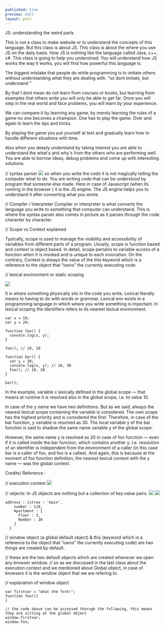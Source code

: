 ```yaml
---
published: true
preview: null
layout: post
---
```

JS: understanding the weird parts

This is not a class to make website or to understand the concepts of this language. 
But this class is about JS. This class is about the where you use JS on the daily basis. 
How JS is nothing like the language called Java, c++, c#. This class is going to help you understnad. You will understand how JS works the way it works, you will find how powerful this language is. 

The biggest mistake that people do while programming is to imitate others without understanding what they are dealing with. 
"so dont imitate, but understand " 

By that I dont mean do not learn from courses or books, but learning from examples that others write you will only be able to get far. Once you will step in the real world and face problems, you will learn by your experience. 

We can compare it by learning any game, by merely learning the rules of a game no one becomes a champion. One has to play the game. Over and again to learn the tips and tricks. 

By playing the game you put yourself at test and gradually learn how to handle different situations with time. 

Also when you deeply understand by taking interest you are able to understand the what's and why's from the others who are performing well. 
You are able to borrow ideas, debug problems and come up with interesting solutions. 




// syntax parser 
![](https://drive.google.com/uc?export=view&id=0B8kNn6zsgGEtNTN4eHpfTzVoeFU)
so when you write the code it is not magically telling the computer what to do. You are writing code that can be understood by program that someone else made. Here in case of Javascript (when its running in the browser ) it is the JS engine. The JS engine helps you to understand it after converting what you wrote. 

// Compiler / Interpreter
Compiler or interpreter is what converts the language you write to something that computer can understand. This is where the syntax parser also comes in picture as it parses through the code character by character. 

// Scope vs Context explained 

Typically, scope is used to manage the visibility and accessibility of variables from different parts of a program.
Usually, scope is function based and context is object based. 
In detail, scope pertains to variable access of a function when it is invoked and is unique to each invocation. 
On the contrary, Context is always the value of the this keyword which is a reference to the object that “owns” the currently executing code.


// lexical environment or static scoping

![](https://drive.google.com/uc?export=view&id=0B8kNn6zsgGEtNHgzT2x0MThJUlE)

It is where something physically sits in the code you write. Lexical literally means to having to do with words or grammar.
Lexical env exists in a programming language in which where you write something is important. 
In lexical scoping the identifiers refers to its nearest lexical environment.

```
var x = 10;
var y = 20;
 
function foo() {
  console.log(x, y);
}
 
foo(); // 10, 20
 
function bar() {
  var y = 30;
  console.log(x, y); // 10, 30
  foo(); // 10, 20
}
 
bar();
```

In the example, variable x lexically defined in the global scope — that means at runtime it is resolved also in the global scope, i.e. to value 10.

In case of the y name we have two definitions. But as we said, always the nearest lexical scope containing the variable is considered. The own scope has the highest priority and is considered the first. Therefore, in case of the bar function, y variable is resolved as 30. The local variable y of the bar function is said to shadow the same name variable y of the global scope.

However, the same name y is resolved as 20 in case of foo function — even if it is called inside the bar function, which contains another y. I.e. resolution of an identifier is independent from the environment of a caller (in this case bar is a caller of foo, and foo is a callee). And again, this is because at the moment of foo function definition, the nearest lexical context with the y name — was the global context.

Credits/ Reference : [](http://dmitrysoshnikov.com/ecmascript/es5-chapter-3-1-lexical-environments-common-theory) 

// execution context 
![](https://drive.google.com/uc?export=view&id=0B8kNn6zsgGEtM2traVppYkhsV2s)



// objects: In JS objects are nothing but a collection of key:value pairs. 
![](https://drive.google.com/uc?export=view&id=0B8kNn6zsgGEtWWFWR0RJQ3prUTA)
![](https://drive.google.com/uc?export=view&id=0B8kNn6zsgGEtMzlGa1U3cWJVOGM)

```
address : {stree : 'main',
    number : 110, 
    Apartment : {
      Floor : 3,
      Number : 10
    }
  }
```

// window object (a global default object) & this (keyword which is a reference to the object that “owns” the currently executing code) are two things are created by default.  

// these are the two default objects which are created whenever we open any browser window. 
// so as we discussed in the last class about the execution context and we mentioned about Global object, in case of browsers it is the window object that we are refering to. 

// explanation of window object 

```
var firstvar = "what the fork!";
function foo(){
}

// the code above can be accessed thorugh the following, this means they are sitting at the global object
window.firstvar;
window.foo;
```

